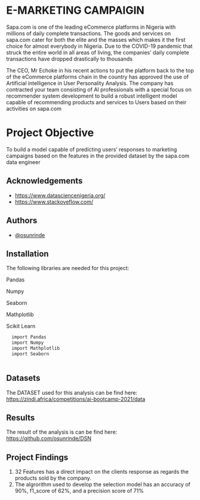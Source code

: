 
# E-MARKETING CAMPAIGIN

Sapa.com is one of the leading eCommerce platforms in Nigeria with millions of daily complete transactions. The goods and services on sapa.com cater for both the elite and the masses which makes it the first choice for almost everybody in Nigeria. Due to the COVID-19 pandemic that struck the entire world in all areas of living, the companies' daily complete transactions have dropped drastically to thousands

The CEO, Mr Echoke in his recent actions to put the platform back to the top of the eCommerce platforms chain in the country has approved the use of Artificial intelligence in User Personality Analysis. The company has contracted your team consisting of AI professionals with a special focus on recommender system development to build a robust intelligent model capable of recommending products and services to Users based on their activities on sapa.com
# Project Objective
To build a model capable of predicting users’ responses to marketing campaigns based on the features in the provided dataset by the sapa.com data engineer
## Acknowledgements

 - https://www.datasciencenigeria.org/
 - https://www.stackoveflow.com/

## Authors

- [@osunrinde](https://github.com/osunrinde)


## Installation

The following libraries are needed for this project:

Pandas

Numpy

Seaborn

Mathplotlib

Scikit Learn

```bash
  import Pandas
  import Numpy
  import Mathplotlib
  import Seaborn
  
```
    





## Datasets
The DATASET used for this analysis can be find here: https://zindi.africa/competitions/ai-bootcamp-2021/data

## Results
The result of the analysis is can be find here: https://github.com/osunrinde/DSN

## Project Findings
1. 32 Features has a direct impact on the clients response as regards the products sold by the company.
2. The algrorithm used to develop the selection model has an accuracy of 90%, f1_score of 62%, and a precision score of 71%